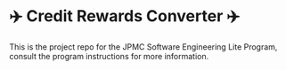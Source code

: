 # :airplane: Credit Rewards Converter :airplane:
This is the project repo for the JPMC Software Engineering Lite Program, consult the program instructions for more information.